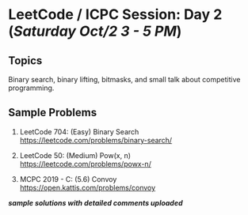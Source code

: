 # LeetCode / ICPC Session: Day 2 (***Saturday Oct/2 3 - 5 PM***)

## Topics
Binary search, binary lifting, bitmasks, and small talk about competitive programming.

## Sample Problems

1. LeetCode 704: (Easy) Binary Search  
https://leetcode.com/problems/binary-search/

2. LeetCode 50: (Medium) Pow(x, n)  
https://leetcode.com/problems/powx-n/

3. MCPC 2019 - C: (5.6) Convoy  
https://open.kattis.com/problems/convoy 

___sample solutions with detailed comments uploaded___